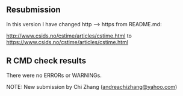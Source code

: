 ## Resubmission

In this version I have changed http --> https from README.md:

http://www.csids.no/cstime/articles/cstime.html to 
https://www.csids.no/cstime/articles/cstime.html


## R CMD check results

There were no ERRORs or WARNINGs. 

NOTE: 
New submission by Chi Zhang (andreachizhang@yahoo.com)